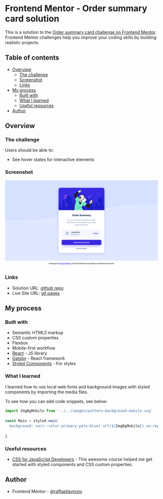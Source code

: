 # Frontend Mentor - Order summary card solution

This is a solution to the [Order summary card challenge on Frontend Mentor](https://www.frontendmentor.io/challenges/order-summary-component-QlPmajDUj). Frontend Mentor challenges help you improve your coding skills by building realistic projects. 

## Table of contents

- [Overview](#overview)
  - [The challenge](#the-challenge)
  - [Screenshot](#screenshot)
  - [Links](#links)
- [My process](#my-process)
  - [Built with](#built-with)
  - [What I learned](#what-i-learned)
  - [Useful resources](#useful-resources)
- [Author](#author)


## Overview

### The challenge

Users should be able to:

- See hover states for interactive elements

### Screenshot

![screenshot](./src/images/screenshot.png)

### Links

- Solution URL: [github repo](https://github.com/raffaellavinzio/order-summary-component)
- Live Site URL: [git pages](https://your-live-site-url.com)

## My process

### Built with

- Semantic HTML5 markup
- CSS custom properties
- Flexbox
- Mobile-first workflow
- [React](https://reactjs.org/) - JS library
- [Gatsby](https://gatsbyjs.org/) - React framework
- [Styled Components](https://styled-components.com/) - For styles

### What I learned

I learned how to use local web fonts and background images with styled components by importing the media files.

To see how you can add code snippets, see below:


```js
import ImgBgMobile from '../../images/pattern-background-mobile.svg'

const Main = styled.main`
  background: var(--color-primary-pale-blue) url(${ImgBgMobile}) no-repeat;
  `
}
```

### Useful resources

- [CSS for JavaScript Developers](https://css-for-js.dev/) - This awesome course helped me get started with styled components and CSS custom properties. 


## Author

- Frontend Mentor - [@raffaellavinzio](https://www.frontendmentor.io/profile/raffaellavinzio)


